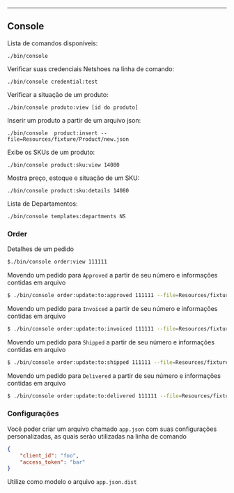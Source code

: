 ---

## Console

Lista de comandos disponíveis:

    ./bin/console

Verificar suas credenciais Netshoes na linha de comando:

    ./bin/console credential:test

Verificar a situação de um produto:

    ./bin/console produto:view [id do produto]

Inserir um produto a partir de um arquivo json:

    ./bin/console  product:insert --file=Resources/fixture/Product/new.json

Exibe os SKUs de um produto:

    ./bin/console product:sku:view 14080

Mostra preço, estoque e situação de um SKU:

    ./bin/console product:sku:details 14080


Lista de Departamentos:

    ./bin/console templates:departments NS

### Order

Detalhes de um pedido

```bash
$./bin/console order:view 111111
```

Movendo um pedido para ``Approved`` a partir de seu número e informações contidas em arquivo

```bash
$ ./bin/console order:update:to:approved 111111 --file=Resources/fixture/Order/Status/Request/toApproved.json
```

Movendo um pedido para ``Invoiced`` a partir de seu número e informações contidas em arquivo

```bash
$ ./bin/console order:update:to:invoiced 111111 --file=Resources/fixture/Order/Status/Request/toInvoiced.json
```

Movendo um pedido para ``Shipped`` a partir de seu número e informações contidas em arquivo

```bash
$ ./bin/console order:update:to:shipped 111111 --file=Resources/fixture/Order/Status/Request/toShipped.json
```

Movendo um pedido para ``Delivered`` a partir de seu número e informações contidas em arquivo

```bash
$ ./bin/console order:update:to:delivered 111111 --file=Resources/fixture/Order/Status/Request/toDelivered.json
```

### Configurações

Você poder criar um arquivo chamado ``app.json`` com suas configurações personalizadas, as quais serão utilizadas na linha de comando

```JSON
{
    "client_id": "foo",
    "access_token": "bar"
}
```

Utilize como modelo o arquivo ``app.json.dist``
